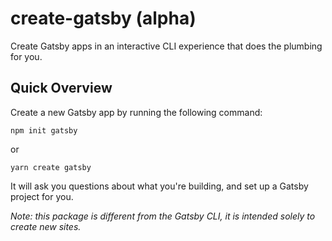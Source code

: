 # create-gatsby (alpha)

Create Gatsby apps in an interactive CLI experience that does the plumbing for you.

## Quick Overview

Create a new Gatsby app by running the following command:

```shell
npm init gatsby
```

or

```shell
yarn create gatsby
```

It will ask you questions about what you're building, and set up a Gatsby project for you.

_Note: this package is different from the Gatsby CLI, it is intended solely to create new sites._
